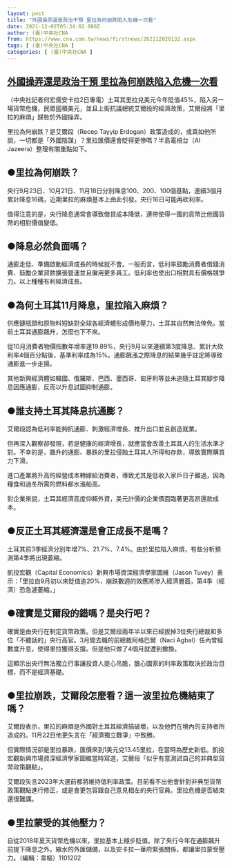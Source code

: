 ```yaml
---
layout: post
title: "外國操弄還是政治干預 里拉為何崩跌陷入危機一次看"
date: 2021-12-02T05:34:02.000Z
author: (臺)中央社CNA
from: https://www.cna.com.tw/news/firstnews/202112020132.aspx
tags: [ (臺)中央社CNA ]
categories: [ (臺)中央社CNA ]
---
```

<!--1638423242000-->
[外國操弄還是政治干預 里拉為何崩跌陷入危機一次看](https://www.cna.com.tw/news/firstnews/202112020132.aspx)
------

<div>
<div></div><div><p>（中央社記者何宏儒安卡拉2日專電）土耳其里拉兌美元今年貶值45%，陷入另一場貨幣危機，民眾囤積美元，並且上街抗議總統艾爾段的經濟政策，艾爾段將「里拉的麻煩」歸咎於外國操弄。</p><p>里拉為何崩跌？是艾爾段（Recep Tayyip Erdogan）政策造成的，或真如他所說，一切都是「外國陰謀」？里拉匯價還會貶得更慘嗎？半島電視台（Al Jazeera）整理有關重點如下。</p><h2>●里拉為何崩跌？</h2><p>央行9月23日、10月21日、11月18日分別降息100、200、100個基點，連續3個月累計降息16碼，近期里拉的麻煩基本上由此引發。央行16日可能再砍利率。</p><p>值得注意的是，央行降息通常會導致借貸成本降低，連帶使得一國的貨幣比他國貨幣的相對價值變低。</p><h2>●降息必然負面嗎？</h2><p>通膨走低、準備啟動經濟成長的時候就不會。一般而言，低利率鼓勵消費者借錢消費、鼓勵企業貸款擴張營運並且僱用更多員工。低利率也使出口相對具有價格競爭力。以上種種有利經濟成長。</p><h2>●為何土耳其11月降息，里拉陷入麻煩？</h2><p>供應鏈瓶頸和原物料短缺對全球各經濟體形成價格壓力，土耳其自然無法倖免。當前土耳其通膨飆升，怎麼也下不來。</p><p>從10月消費者物價指數年增率達19.89%，央行9月以來連續第3度降息、累計大砍利率4個百分點後，基準利率成為15%。通膨飆漲之際降息的結果幾乎註定將導致通膨進一步走揚。</p><p>其他新興經濟體如韓國、俄羅斯、巴西、墨西哥、匈牙利等並未追隨土耳其腳步降息因應通膨，反而以升息試圖抑制通膨。</p><h2>●誰支持土耳其降息抗通膨？</h2><p>艾爾段認為低利率能夠抗通膨、刺激經濟增長、推升出口並且創造就業。</p><p>但再深入觀察卻發現，若是健康的經濟增長，就應當會改善土耳其人的生活水準才對。不幸的是，飆升的通膨、暴跌的里拉侵蝕土耳其人所得和存款，導致實際購買力下滑。</p><p>進口產業將升高的經營成本轉嫁給消費者，導致尤其是低收入家戶日子難過，因為糧食和過冬所需的燃料都水漲船高。</p><p>對企業來說，土耳其經濟高度仰賴外資，美元計價的企業債面臨著更高昂還款成本。</p><h2>●反正土耳其經濟還是會正成長不是嗎？</h2><p>土耳其前3季經濟分別年增7%、21.7%、7.4%。由於里拉陷入麻煩，有些分析預測第4季將出現萎縮。</p><p>凱投宏觀（Capital Economics）新興巿場資深經濟學家圖維（Jason Tuvey）表示：「里拉自9月初以來貶值逾20%，崩跌數週的效應將滲入經濟層面，第4季（經濟）恐急遽萎縮。」</p><h2>●確實是艾爾段的錯嗎？是央行吧？</h2><p>確實是由央行在制定貨幣政策。但是艾爾段兩年半以來已經拔掉3位央行總裁和多位「不聽話的」央行高官。3月間去職的前總裁阿格巴爾（Naci Agbal）任內曾經數度升息，使得里拉獲得支撐。但是他只做了4個月就遭到撤換。</p><p>這顯示出央行無法獨立行事讓投資人提心吊膽，膽心國家的利率政策取決於政治目標，而不是經濟基礎。</p><h2>●里拉崩跌，艾爾段怎麼看？這一波里拉危機結束了嗎？</h2><p>艾爾段表示，里拉的麻煩是外國對土耳其經濟搞破壞，以及他們在境內的支持者所造成的。11月22日他更矢言在「經濟獨立戰爭」中致勝。</p><p>但實際情況卻是里拉暴跌，匯價來到1美元兌13.45里拉，在當時為歷史新低。凱投宏觀新興巿場資深經濟學家圖維當時寫道，艾爾段「似乎有意測試自己的非典型貨幣政策觀點」。</p><p>艾爾段矢言2023年大選前都將維持低利率政策。目前看不出他會針對非典型貨幣政策觀點進行修正，或是會更包容跟自己意見相左的央行官員。里拉危機是否結束還很難講。</p><h2>●里拉蒙受的其他壓力？</h2><p>自從2018年夏天貨幣危機以來，里拉基本上穩步貶值。除了央行今年在通膨飆升前提下降息之外，縮水的外匯儲備，以及安卡拉—華府緊張關係，都讓里拉蒙受壓力。（編輯：韋樞）1101202</p></div>
</div>
